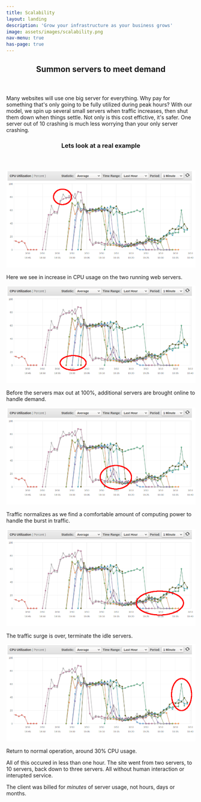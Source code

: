 ```yaml
---
title: Scalability
layout: landing
description: 'Grow your infrastructure as your business grows'
image: assets/images/scalability.png
nav-menu: true
has-page: true
---
```


<!-- Main -->
<div id="main">

<!-- One -->
<section id="one">
	<div class="inner">
		<header class="major">
			<h2>Summon servers to meet demand</h2>
		</header>
		<p>Many websites will use one big server for everything.  Why pay for something that's only going to be fully utilized during peak hours?  With our model, we spin up several small servers when traffic increases, then shut them down when things settle.  Not only is this cost effictive, it's safer.  One server out of 10 crashing is much less worrying than your only server crashing.</p>
	</div>
</section>

<!-- Two -->
<section id="two" class="spotlights">
	<div class="inner">
		<header class="major">
			<h3>Lets look at a real example</h3>
		</header>
		<img src="assets/images/scalability/ec2-cpu-1.png" alt="Graph showing CPU spike" data-position="center center" />
		<p>Here we see in increase in CPU usage on the two running web servers.</p>
		<img src="assets/images/scalability/ec2-cpu-2.png" alt="Graph showing addition servers booting up" data-position="center center" />
		<p>Before the servers max out at 100%, additional servers are brought online to handle demand.</p>
		<img src="assets/images/scalability/ec2-cpu-3.png" alt="Graph showing CPU normalize" data-position="center center" />
		<p>Traffic normalizes as we find a comfortable amount of computing power to handle the burst in traffic.</p>
		<img src="assets/images/scalability/ec2-cpu-4.png" alt="Graph showing servers shut down" data-position="center center" />
		<p>The traffic surge is over, terminate the idle servers.</p>
		<img src="assets/images/scalability/ec2-cpu-5.png" alt="Graph showing normal operation" data-position="center center" />
		<p>Return to normal operation, around 30% CPU usage.</p>
	</div>
</section>

<!-- Three -->
<section id="three">
    <div class="inner">
        <p>All of this occured in less than one hour.  The site went from two servers, to 10 servers, back down to three servers.  All without human interaction or interupted service.</p>
        <p>The client was billed for <em>minutes</em> of server usage, not hours, days or months.</p>
    </div>
</section>

</div>
